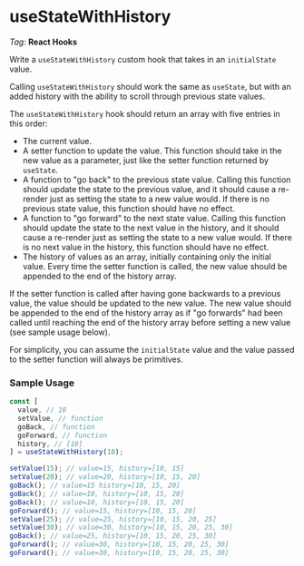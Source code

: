 # useStateWithHistory

_Tag_: **React Hooks**

Write a `useStateWithHistory` custom hook that takes in an `initialState` value.

Calling `useStateWithHistory` should work the same as `useState`, but with an added history with the ability to scroll through previous state values.

The `useStateWithHistory` hook should return an array with five entries in this order:

- The current value.
- A setter function to update the value. This function should take in the new value as a parameter, just like the setter function returned by `useState`.
- A function to "go back" to the previous state value. Calling this function should update the state to the previous value, and it should cause a re-render just as setting the state to a new value would. If there is no previous state value, this function should have no effect.
- A function to "go forward" to the next state value. Calling this function should update the state to the next value in the history, and it should cause a re-render just as setting the state to a new value would. If there is no next value in the history, this function should have no effect.
- The history of values as an array, initially containing only the initial value. Every time the setter function is called, the new value should be appended to the end of the history array.

If the setter function is called after having gone backwards to a previous value, the value should be updated to the new value. The new value should be appended to the end of the history array as if "go forwards" had been called until reaching the end of the history array before setting a new value (see sample usage below).

For simplicity, you can assume the `initialState` value and the value passed to the setter function will always be primitives.

### Sample Usage

```jsx
const [
  value, // 10
  setValue, // function
  goBack, // function
  goForward, // function
  history, // [10]
] = useStateWithHistory(10);

setValue(15); // value=15, history=[10, 15]
setValue(20); // value=20, history=[10, 15, 20]
goBack(); // value=15 history=[10, 15, 20]
goBack(); // value=10, history=[10, 15, 20]
goBack(); // value=10, history=[10, 15, 20]
goForward(); // value=15, history=[10, 15, 20]
setValue(25); // value=25, history=[10, 15, 20, 25]
setValue(30); // value=30, history=[10, 15, 20, 25, 30]
goBack(); // value=25, history=[10, 15, 20, 25, 30]
goForward(); // value=30, history=[10, 15, 20, 25, 30]
goForward(); // value=30, history=[10, 15, 20, 25, 30]
```
